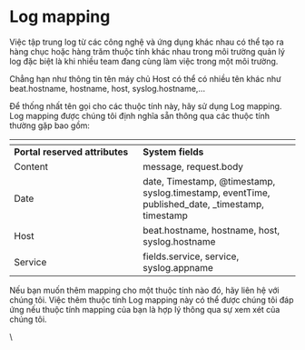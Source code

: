 # Log mapping

Việc tập trung log từ các công nghệ và ứng dụng khác nhau có thể tạo ra hàng chục hoặc hàng trăm thuộc tính khác nhau trong môi trường quản lý log đặc biệt là khi nhiều team đang cùng làm việc trong một môi trường.

Chẳng hạn như thông tin tên máy chủ Host có thể có nhiều tên khác như beat.hostname, hostname, host, syslog.hostname,...

Để thống nhất tên gọi cho các thuộc tính này, hãy sử dụng Log mapping. Log mapping được chúng tôi định nghĩa sẵn thông qua các thuộc tính thường gặp bao gồm:

<table data-header-hidden><thead><tr><th width="211"></th><th></th></tr></thead><tbody><tr><td><strong>Portal reserved attributes</strong></td><td><strong>System fields</strong></td></tr><tr><td>Content</td><td>message, request.body</td></tr><tr><td>Date</td><td>date, Timestamp, @timestamp, syslog.timestamp, eventTime, published_date, _timestamp, timestamp</td></tr><tr><td>Host</td><td>beat.hostname, hostname, host, syslog.hostname</td></tr><tr><td>Service</td><td>fields.service, service, syslog.appname</td></tr></tbody></table>

Nếu bạn muốn thêm mapping cho một thuộc tính nào đó, hãy liên hệ với chúng tôi. Việc thêm thuộc tính Log mapping này có thể được chúng tôi đáp ứng nếu thuộc tính mapping của bạn là hợp lý thông qua sự xem xét của chúng tôi.

\
